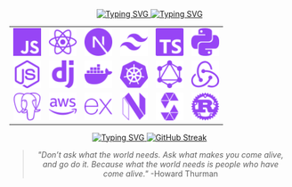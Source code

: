 <div align='center'>
  <a href="https://git.io/typing-svg">
    <img src="https://readme-typing-svg.demolab.com?font=JetBrains+Mono&weight=600&center=true&duration=3000&pause=2000&color=9745f5&width=435&lines=Ahoy+Matey!;I'm+Nikhil+-+Developer+from+India;I+love+creating+things." alt="Typing SVG" />
  </a>

  <a href="https://git.io/typing-svg">
    <img src="https://readme-typing-svg.herokuapp.com?font=JetBrains+Mono&center=true&weight=600&size=16&duration=1000&pause=1000&color=9745F5&repeat=false&width=435&lines=I+can+work+with" alt="Typing SVG" />
  </a>

  <table>
    <tr>
      <td><img src="./assets/icons/javascript.svg" alt="JavaScript" width="50"></td>
      <td><img src="./assets/icons/react.svg" alt="React" width="50"></td>
      <td><img src="./assets/icons/nextjs.svg" alt="Next.js" width="50"></td>
      <td><img src="./assets/icons/tailwind.svg" alt="Tailwind CSS" width="50"></td>
      <td><img src="./assets/icons/typescript.svg" alt="TypeScript" width="50"></td>
      <td><img src="./assets/icons/python.svg" alt="Python" width="50"></td>
    </tr>
    <tr>
      <td><img src="./assets/icons/nodejs.svg" alt="Node.js" width="50"></td>
      <td><img src="./assets/icons/django.svg" alt="Django" width="50"></td>
      <td><img src="./assets/icons/docker.svg" alt="Docker" width="50"></td>
      <td><img src="./assets/icons/kubernetes.svg" alt="Kubernetes" width="50"></td>
      <td><img src="./assets/icons/graphql.svg" alt="GraphQL" width="50"></td>
      <td><img src="./assets/icons/redux.svg" alt="Redux" width="50"></td>
    </tr>
    <tr>
      <td><img src="./assets/icons/postgresql.svg" alt="PostgreSQL" width="50"></td>
      <td><img src="./assets/icons/aws.svg" alt="AWS" width="50"></td>
      <td><img src="./assets/icons/express.svg" alt="Express.js" width="50"></td>
      <td><img src="./assets/icons/neovim.svg" alt="Neovim" width="50"></td>
      <td><img src="./assets/icons/solidity.svg" alt="Solidity" width="50"></td>
      <td><img src="./assets/icons/rust.svg" alt="Rust" width="50"></td>
    </tr>
  </table>

  <a href="https://git.io/typing-svg">
    <img src="https://readme-typing-svg.herokuapp.com?font=JetBrains+Mono&center=true&weight=600&duration=3000&pause=1000&size=16&color=9745F5&repeat=false&width=435&lines=Github+Stats" alt="Typing SVG" />
  </a>
  <a href="https://git.io/streak-stats">
    <img src="https://streak-stats.demolab.com?user=nickkcode&theme=midnight-purple&stroke=9745F5&dates=9745F5&border=9745F5&background=00000000" alt="GitHub Streak" />
  </a>

  > _"Don’t ask what the world needs. Ask what makes you come alive, and go do it. Because what the world needs is people who have come alive."_ -Howard Thurman
</div>
